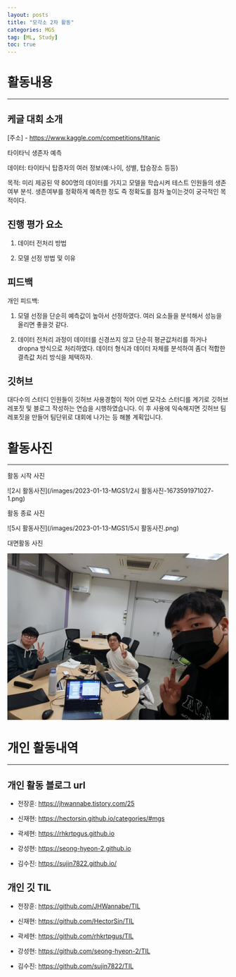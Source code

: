 ```yaml
---
layout: posts
title: "모각소 2차 활동"
categories: MGS
tag: [ML, Study]
toc: true
---
```


# 활동내용

---

## 케글 대회 소개

[주소] - https://www.kaggle.com/competitions/titanic

타이타닉 생존자 예측

데이터: 타이타닉 탑증자의 여러 정보(예:나이, 성별, 탑승장소 등등)

목적: 미리 제공된 약 800명의 데이터를 가지고 모델을 학습시켜 테스트 인원들의 생존여부 분석. 생존여부를 정확하게 예측한 정도 즉 정확도를 점차 높이는것이 궁극적인 목적이다.

## 진행 평가 요소

1. 데이터 전처리 방법

2. 모델 선정 방법 및 이유

## 피드백

개인 피드백:

1. 모델 선정을 단순히 예측값이 높아서 선정하였다. 여러 요소들을 분석해서 성능을 올리면 좋을것 같다.

2. 데이터 전처리 과정이 데이터를 신경쓰지 않고 단순히 평균값처리를 하거나 dropna 방식으로 처리하였다. 데이터 형식과 데이터 자체를 분석하여 좀더 적합한 결측값 처리 방식을 체택하자.

## 깃허브

대다수의 스터디 인원들이 깃허브 사용경험이 적어 이번 모각소 스터디를 계기로 깃허브 레포짓 및 블로그 작성하는 연습을 시행하였습니다.
이 후 사용에 익숙해지면 깃허브 팀 레포짓을 만들어 팀단위로 대회에 나가는 등 해볼 계획입니다.

# 활동사진

---

활동 시작 사진

![2시 활동사진](/images/2023-01-13-MGS1/2시 활동사진-1673591971027-1.png)

활동 종료 사진

![5시 활동사진](/images/2023-01-13-MGS1/5시 활동사진.png)

대면활동 사진

![대면사진](/images/2023-01-13-MGS1/대면사진.jpg)

# 개인 활동내역

---

## 개인 활동 블로그 url

- 전장훈: https://jhwannabe.tistory.com/25

- 신재현: https://hectorsin.github.io/categories/#mgs

- 곽세현: https://rhkrtpgus.github.io

- 강성현: https://seong-hyeon-2.github.io

- 김수진: https://sujin7822.github.io/

## 개인 깃 TIL

- 전장훈: https://github.com/JHWannabe/TIL

- 신재현: https://github.com/HectorSin/TIL

- 곽세현: https://github.com/rhkrtpgus/TIL

- 강성현: https://github.com/seong-hyeon-2/TIL

- 김수진: https://github.com/sujin7822/TIL